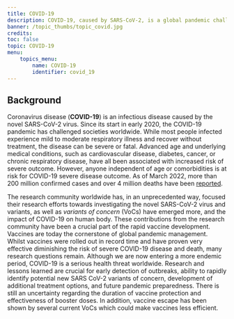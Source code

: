 ```yaml
---
title: COVID-19
description: COVID-19, caused by SARS-CoV-2, is a global pandemic challenging societies worldwide. Vaccines are crucial, but research is ongoing to address early detection, variant identification, treatment development, and future preparedness.
banner: /topic_thumbs/topic_covid.jpg
credits:
toc: false
topic: COVID-19
menu:
    topics_menu:
        name: COVID-19
        identifier: covid_19
---
```


## Background

Coronavirus disease (**COVID-19**) is an infectious disease caused by the novel SARS-CoV-2 virus. Since its start in early 2020, the COVID-19 pandemic has challenged societies worldwide. While most people infected experience mild to moderate respiratory illness and recover without treatment, the disease can be severe or fatal. Advanced age and underlying medical conditions, such as cardiovascular disease, diabetes, cancer, or chronic respiratory disease, have all been associated with increased risk of severe outcome. However, anyone independent of age or comorbidities is at risk for COVID-19 severe disease outcome. As of March 2022, more than 200 million confirmed cases and over 4 million deaths have been [reported](https://ourworldindata.org/).

The research community worldwide has, in an unprecedented way, focused their research efforts towards investigating the novel SARS-CoV-2 virus and variants, as well as *variants of concern* (VoCs) have emerged more, and the impact of COVID-19 on human body. These contributions from the research community have been a crucial part of the rapid vaccine development. Vaccines are today the cornerstone of global pandemic management. Whilst vaccines were rolled out in record time and have proven very effective diminishing the risk of severe COVID-19 disease and death, many research questions remain. Although we are now entering a more endemic period, COVID-19 is a serious health threat worldwide. Research and lessons learned are crucial for early detection of outbreaks, ability to rapidly identify potential new SARS CoV-2 variants of concern, development of additional treatment options, and future pandemic preparedness. There is still an uncertainty regarding the duration of vaccine protection and effectiveness of booster doses. In addition, vaccine escape has been shown by several current VoCs which could make vaccines less efficient.
